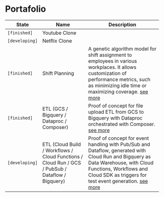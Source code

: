 # Portafolio


|State|Name|Description|
|-----|----|-----------|
|`[finished]`|Youtube Clone|
|`[developing]`|Netflix Clone|
|`[finished]`|Shift Planning|A genetic algorithm model for shift assignment to employees in various workplaces. It allows customization of performance metrics, such as minimizing idle time or maximizing coverage. [see more](./003__shift_planning/)
|`[finished]`|ETL (GCS / Bigquery / Dataproc / Composer)|Proof of concept for file upload ETL from GCS to Bigquery with Dataproc orchestrated with Composer. [see more](./004__composer-dataproc-bq/)
|`[developing]`|ETL (Cloud Build / Workflows / Cloud Functions / Cloud Run / GCS / PubSub / Dataflow / Bigquery)|Proof of concept for event handling with Pub/Sub and Dataflow, generated with Cloud Run and Bigquery as Data Warehouse, with Cloud Functions, Workflows and Cloud SDK as triggers for test event generation. [see more](./005__build-workflows/)
